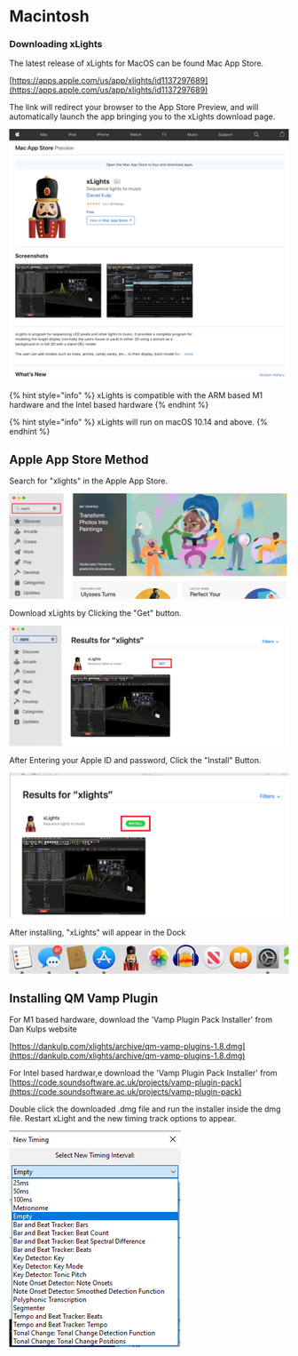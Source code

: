 # Macintosh

### Downloading xLights

The latest release of xLights for MacOS can be found Mac App Store.

[https://apps.apple.com/us/app/xlights/id1137297689](https://apps.apple.com/us/app/xlights/id1137297689)

The link will redirect your browser to the App Store Preview, and will automatically launch the app bringing you to the xLights download page.

![](<../../.gitbook/assets/image (360).png>)

{% hint style="info" %}
xLights is compatible with the ARM based M1 hardware and the Intel based hardware
{% endhint %}

{% hint style="info" %}
xLights will run on macOS 10.14 and above.
{% endhint %}

## Apple App Store Method

Search for "xlights" in the Apple App Store.

![](<../../.gitbook/assets/image (750).png>)

Download xLights by Clicking the "Get" button.&#x20;

![](<../../.gitbook/assets/image (837).png>)

After Entering your Apple ID and password, Click the "Install" Button.

![](<../../.gitbook/assets/image (520).png>)

After installing, "xLights" will appear in the Dock

![](<../../.gitbook/assets/image (291).png>)

## Installing QM Vamp Plugin

For M1 based hardware, download the 'Vamp Plugin Pack Installer' from Dan Kulps website

[https://dankulp.com/xlights/archive/qm-vamp-plugins-1.8.dmg](https://dankulp.com/xlights/archive/qm-vamp-plugins-1.8.dmg)

For Intel based hardwar,e download the 'Vamp Plugin Pack Installer' from [https://code.soundsoftware.ac.uk/projects/vamp-plugin-pack](https://code.soundsoftware.ac.uk/projects/vamp-plugin-pack)

Double click the downloaded .dmg file and run the installer inside the dmg file. Restart xLight and the new timing track options to appear.

![](<../../.gitbook/assets/image (370).png>)
